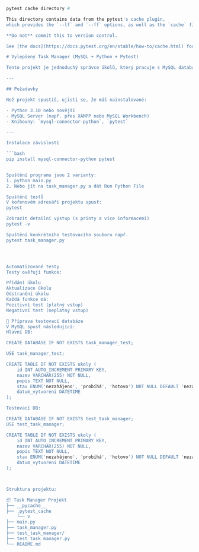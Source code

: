 ```bash
pytest cache directory #

This directory contains data from the pytest's cache plugin,
which provides the `--lf` and `--ff` options, as well as the `cache` fixture.

**Do not** commit this to version control.

See [the docs](https://docs.pytest.org/en/stable/how-to/cache.html) for more information.

# Vylepšený Task Manager (MySQL + Python + Pytest)

Tento projekt je jednoduchý správce úkolů, který pracuje s MySQL databází a umožňuje provádět operace: Přidat, Zobrazit, Aktualizovat a Odstranit úkol.

---

## Požadavky

Než projekt spustíš, ujisti se, že máš nainstalované:

- Python 3.10 nebo novější
- MySQL Server (např. přes XAMPP nebo MySQL Workbench)
- Knihovny: `mysql-connector-python`, `pytest`

---

Instalace závislostí

```bash
pip install mysql-connector-python pytest


Spuštění programu jsou 2 varianty:
1. python main.py
2. Nebo jít na task_manager.py a dát Run Python File

Spuštění testů
V kořenovém adresáři projektu spusť:
pytest

Zobrazit detailní výstup (s printy a více informacemi)
pytest -v

Spuštění konkrétního testovacího souboru např.
pytest task_manager.py




Automatizované testy
Testy ověřují funkce:

Přidání úkolu
Aktualizace úkolu
Odstranění úkolu
Každá funkce má:
Pozitivní test (platný vstup)
Negativní test (neplatný vstup)

🔹 Příprava testovací databáze
V MySQL spusť následující:
Hlavní DB: 

CREATE DATABASE IF NOT EXISTS task_manager_test;

USE task_manager_test;

CREATE TABLE IF NOT EXISTS ukoly (
    id INT AUTO_INCREMENT PRIMARY KEY,
    nazev VARCHAR(255) NOT NULL,
    popis TEXT NOT NULL,
    stav ENUM('nezahájeno', 'probíhá', 'hotovo') NOT NULL DEFAULT 'nezahájeno',
    datum_vytvoreni DATETIME
);

Testovací DB:

CREATE DATABASE IF NOT EXISTS test_task_manager;
USE test_task_manager;

CREATE TABLE IF NOT EXISTS ukoly (
    id INT AUTO_INCREMENT PRIMARY KEY,
    nazev VARCHAR(255) NOT NULL,
    popis TEXT NOT NULL,
    stav ENUM('nezahájeno', 'probíhá', 'hotovo') NOT NULL DEFAULT 'nezahájeno',
    datum_vytvoreni DATETIME
);



Struktura projektu:

📦 Task Manager Projekt
├── __pycache__
├── .pytest_cache
    └── v
├── main.py
├── task_manager.py
├── test_task_manager/
├── test_task_manager.py
└── README.md